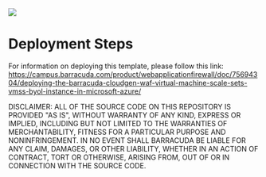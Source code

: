<a href="https://portal.azure.com/#create/Microsoft.Template/uri/https%3A%2F%2Fraw.githubusercontent.com%2Fbarracudanetworks%2Fwaf-azure-templates%2Fmaster%2FARMTemplates%2FBYOL_vmss%2FmainTemplate.json">
<img src="http://azuredeploy.net/deploybutton.png"/></a>
       
       
# Deployment Steps

For information on deploying this template, please follow this link: https://campus.barracuda.com/product/webapplicationfirewall/doc/75694304/deploying-the-barracuda-cloudgen-waf-virtual-machine-scale-sets-vmss-byol-instance-in-microsoft-azure/

DISCLAIMER: ALL OF THE SOURCE CODE ON THIS REPOSITORY IS PROVIDED "AS IS", WITHOUT WARRANTY OF ANY KIND, EXPRESS OR IMPLIED, INCLUDING BUT NOT LIMITED TO THE WARRANTIES OF MERCHANTABILITY, FITNESS FOR A PARTICULAR PURPOSE AND NONINFRINGEMENT. IN NO EVENT SHALL BARRACUDA BE LIABLE FOR ANY CLAIM, DAMAGES, OR OTHER LIABILITY, WHETHER IN AN ACTION OF CONTRACT, TORT OR OTHERWISE, ARISING FROM, OUT OF OR IN CONNECTION WITH THE SOURCE CODE.
